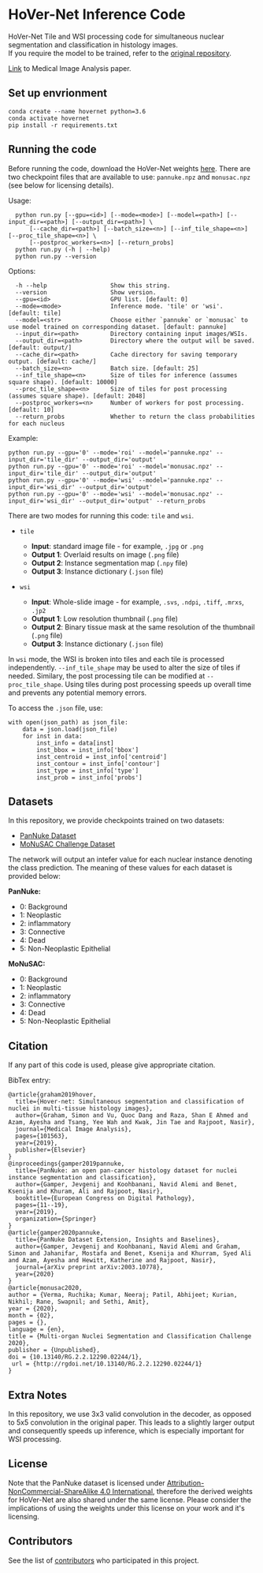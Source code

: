 # HoVer-Net Inference Code

HoVer-Net Tile and WSI processing code for simultaneous nuclear segmentation and classification in histology images. <br />
If you require the model to be trained, refer to the [original repository](https://github.com/vqdang/hover_net).  <br />

[Link](https://www.sciencedirect.com/science/article/abs/pii/S1361841519301045?via%3Dihub) to Medical Image Analysis paper. 

## Set up envrionment

```
conda create --name hovernet python=3.6
conda activate hovernet
pip install -r requirements.txt
```

## Running the code

Before running the code, download the HoVer-Net weights [here](https://drive.google.com/file/d/1k1GSsQkFkSjYY0eXi2Kx7Hlj8AGrhOOP/view?usp=sharing). There are two checkpoint files that are available to use: `pannuke.npz` and `monusac.npz` (see below for licensing details).

Usage:
```
  python run.py [--gpu=<id>] [--mode=<mode>] [--model=<path>] [--input_dir=<path>] [--output_dir=<path>] \
      [--cache_dir=<path>] [--batch_size=<n>] [--inf_tile_shape=<n>] [--proc_tile_shape=<n>] \
      [--postproc_workers=<n>] [--return_probs]
  python run.py (-h | --help)
  python run.py --version
```
Options:
```
  -h --help                  Show this string.
  --version                  Show version.
  --gpu=<id>                 GPU list. [default: 0]
  --mode=<mode>              Inference mode. 'tile' or 'wsi'. [default: tile]
  --model=<str>              Choose either `pannuke` or `monusac` to use model trained on corresponding dataset. [default: pannuke]
  --input_dir=<path>         Directory containing input images/WSIs.
  --output_dir=<path>        Directory where the output will be saved. [default: output/]
  --cache_dir=<path>         Cache directory for saving temporary output. [default: cache/]
  --batch_size=<n>           Batch size. [default: 25]
  --inf_tile_shape=<n>       Size of tiles for inference (assumes square shape). [default: 10000]
  --proc_tile_shape=<n>      Size of tiles for post processing (assumes square shape). [default: 2048]
  --postproc_workers=<n>     Number of workers for post processing. [default: 10]
  --return_probs             Whether to return the class probabilities for each nucleus
```

Example:
```
python run.py --gpu='0' --mode='roi' --model='pannuke.npz' --input_dir='tile_dir' --output_dir='output'
python run.py --gpu='0' --mode='roi' --model='monusac.npz' --input_dir='tile_dir' --output_dir='output'
python run.py --gpu='0' --mode='wsi' --model='pannuke.npz' --input_dir='wsi_dir' --output_dir='output'
python run.py --gpu='0' --mode='wsi' --model='monusac.npz' --input_dir='wsi_dir' --output_dir='output' --return_probs
```

There are two modes for running this code: `tile` and `wsi`.

* `tile`
    * **Input**: standard image file - for example, `.jpg` or `.png`
    * **Output 1**: Overlaid results on image (`.png` file)
    * **Output 2**: Instance segmentation map (`.npy` file)
    * **Output 3**: Instance dictionary (`.json` file)

* `wsi`
    * **Input**: Whole-slide image - for example, `.svs`, `.ndpi`, `.tiff`, `.mrxs`, `.jp2`
    * **Output 1**: Low resolution thumbnail (`.png` file)
    * **Output 2**: Binary tissue mask at the same resolution of the thumbnail (`.png` file)
    * **Output 3**: Instance dictionary (`.json` file)

In `wsi` mode, the WSI is broken into tiles and each tile is processed independently. `--inf_tile_shape` may be used to alter the size of tiles if needed. Similary, the post processing tile can be modified at `--proc_tile_shape`. Using tiles during post processing speeds up overall time and prevents any potential memory errors. <br />

To access the `.json` file, use: 
```
with open(json_path) as json_file:
    data = json.load(json_file)
    for inst in data:
        inst_info = data[inst]
        inst_bbox = inst_info['bbox']
        inst_centroid = inst_info['centroid']
        inst_contour = inst_info['contour']
        inst_type = inst_info['type']
        inst_prob = inst_info['probs']
```
## Datasets

In this repository, we provide checkpoints trained on two datasets:

- [PanNuke Dataset](https://warwick.ac.uk/fac/sci/dcs/research/tia/data/pannuke)
- [MoNuSAC Challenge Dataset](https://monusac-2020.grand-challenge.org/)

The network will output an intefer value for each nuclear instance denoting the class prediction. The meaning of these values for each dataset is provided below: <br />

**PanNuke:**
- 0: Background
- 1: Neoplastic
- 2: inflammatory
- 3: Connective
- 4: Dead
- 5: Non-Neoplastic Epithelial

**MoNuSAC:**
- 0: Background
- 1: Neoplastic
- 2: inflammatory
- 3: Connective
- 4: Dead
- 5: Non-Neoplastic Epithelial

## Citation 

If any part of this code is used, please give appropriate citation. <br />

BibTex entry: <br />
```
@article{graham2019hover,
  title={Hover-net: Simultaneous segmentation and classification of nuclei in multi-tissue histology images},
  author={Graham, Simon and Vu, Quoc Dang and Raza, Shan E Ahmed and Azam, Ayesha and Tsang, Yee Wah and Kwak, Jin Tae and Rajpoot, Nasir},
  journal={Medical Image Analysis},
  pages={101563},
  year={2019},
  publisher={Elsevier}
}
@inproceedings{gamper2019pannuke,
  title={PanNuke: an open pan-cancer histology dataset for nuclei instance segmentation and classification},
  author={Gamper, Jevgenij and Koohbanani, Navid Alemi and Benet, Ksenija and Khuram, Ali and Rajpoot, Nasir},
  booktitle={European Congress on Digital Pathology},
  pages={11--19},
  year={2019},
  organization={Springer}
}
@article{gamper2020pannuke,
  title={PanNuke Dataset Extension, Insights and Baselines},
  author={Gamper, Jevgenij and Koohbanani, Navid Alemi and Graham, Simon and Jahanifar, Mostafa and Benet, Ksenija and Khurram, Syed Ali and Azam, Ayesha and Hewitt, Katherine and Rajpoot, Nasir},
  journal={arXiv preprint arXiv:2003.10778},
  year={2020}
}
@article{monusac2020,
author = {Verma, Ruchika; Kumar, Neeraj; Patil, Abhijeet; Kurian, Nikhil; Rane, Swapnil; and Sethi, Amit},
year = {2020},
month = {02},
pages = {},
language = {en},
title = {Multi-organ Nuclei Segmentation and Classification Challenge 2020},
publisher = {Unpublished},
doi = {10.13140/RG.2.2.12290.02244/1},
 url = {http://rgdoi.net/10.13140/RG.2.2.12290.02244/1}
}
```

## Extra Notes

In this repository, we use 3x3 valid convolution in the decoder, as opposed to 5x5 convolution in the original paper. This leads to a slightly larger output and consequently speeds up inference, which is especially important for WSI processing.

## License

Note that the PanNuke dataset is licensed under [Attribution-NonCommercial-ShareAlike 4.0 International](http://creativecommons.org/licenses/by-nc-sa/4.0/), therefore the derived weights for HoVer-Net are also shared under the same license. Please consider the implications of using the weights under this license on your work and it's licensing. 

## Contributors

See the list of [contributors](https://github.com/simongraham/hovernet_inference/graphs/contributors) who participated in this project.

